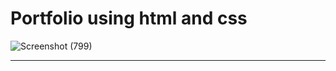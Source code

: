 # Portfolio using html and css

![Screenshot (799)](https://user-images.githubusercontent.com/88190573/156315832-1ac47559-0aa6-4a5f-aeac-312d7b681d98.png)



<hr>
